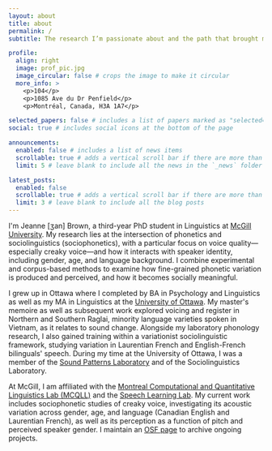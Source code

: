 ```yaml
---
layout: about
title: about
permalink: /
subtitle: The research I’m passionate about and the path that brought me here.

profile:
  align: right
  image: prof_pic.jpg
  image_circular: false # crops the image to make it circular
  more_info: >
    <p>104</p>
    <p>1085 Ave du Dr Penfield</p>
    <p>Montréal, Canada, H3A 1A7</p>

selected_papers: false # includes a list of papers marked as "selected={true}"
social: true # includes social icons at the bottom of the page

announcements:
  enabled: false # includes a list of news items
  scrollable: true # adds a vertical scroll bar if there are more than 3 news items
  limit: 5 # leave blank to include all the news in the `_news` folder

latest_posts:
  enabled: false
  scrollable: true # adds a vertical scroll bar if there are more than 3 new posts items
  limit: 3 # leave blank to include all the blog posts
---
```


I'm Jeanne [ʒan] Brown, a third-year PhD student in Linguistics at [McGill University](https://www.mcgill.ca/linguistics/). My research lies at the intersection of phonetics and sociolinguistics (sociophonetics), with a particular focus on voice quality—especially creaky voice—and how it interacts with speaker identity, including gender, age, and language background. I combine experimental and corpus-based methods to examine how fine-grained phonetic variation is produced and perceived, and how it becomes socially meaningful.

I grew up in Ottawa where I completed by BA in Psychology and Linguistics as well as my MA in Linguistics at the [University of Ottawa](https://www.uottawa.ca/faculty-arts/linguistics). My master's memoire as well as subsequent work explored voicing and register in Northern and Southern Raglai, minority language varieties spoken in Vietnam, as it relates to sound change. Alongside my laboratory phonology research, I also gained training within a variationist sociolinguistic framework, studying variation in Laurentian French and English-French bilinguals' speech. During my time at the University of Ottawa, I was a member of the [Sound Patterns Laboratory](https://spl-lss-uottawa.weebly.com/) and of the Sociolinguistics Laboratory.

At McGill, I am affiliated with the [Montreal Computational and Quantitative Linguistics Lab (MCQLL)](https://mcqll.org/) and the [Speech Learning Lab](https://speechlearning.lab.mcgill.ca/). My current work includes sociophonetic studies of creaky voice, investigating its acoustic variation across gender, age, and language (Canadian English and Laurentian French), as well as its perception as a function of pitch and perceived speaker gender. I maintain an [OSF page](https://osf.io/pkuzb/) to archive ongoing projects.
